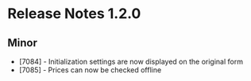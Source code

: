 # Release Notes 1.2.0

## Minor

* [7084] - Initialization settings are now displayed on the original form
* [7085] - Prices can now be checked offline
